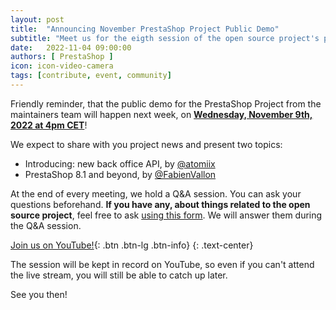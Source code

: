 ```yaml
---
layout: post
title:  "Announcing November PrestaShop Project Public Demo"
subtitle: "Meet us for the eigth session of the open source project's public demo in 2022"
date:   2022-11-04 09:00:00
authors: [ PrestaShop ]
icon: icon-video-camera
tags: [contribute, event, community]
---
```


Friendly reminder, that the public demo for the PrestaShop Project from the maintainers team will happen next week, on [**Wednesday, November 9th, 2022 at 4pm CET**](https://www.youtube.com/watch?v=nRf0EQX3lbg)!

We expect to share with you project news and present two topics:
- Introducing: new back office API, by [@atomiix](https://github.com/atomiix)
- PrestaShop 8.1 and beyond, by [@FabienVallon](https://github.com/FabienVallon)

At the end of every meeting, we hold a Q&A session. You can ask your questions beforehand.
**If you have any, about things related to the open source project**, feel free to ask [using this form](https://forms.gle/FWazuZnXBtFPauFZ7). We will answer them during the Q&A session.

[Join us on YouTube!](https://www.youtube.com/watch?v=nRf0EQX3lbg){: .btn .btn-lg .btn-info}
{: .text-center}

The session will be kept in record on YouTube, so even if you can't attend the live stream, you will still be able to catch up later.

See you then!
